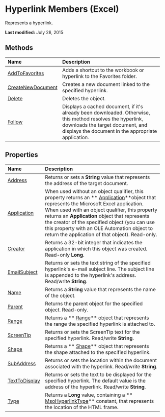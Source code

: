 
# Hyperlink Members (Excel)
Represents a hyperlink.

 **Last modified:** July 28, 2015


## Methods



|**Name**|**Description**|
|:-----|:-----|
| [AddToFavorites](ac234164-9c20-451d-1146-199e44d07a87.md)|Adds a shortcut to the workbook or hyperlink to the Favorites folder.|
| [CreateNewDocument](902914b7-08ea-0839-13e1-8fc7e7192675.md)|Creates a new document linked to the specified hyperlink.|
| [Delete](434d5963-7099-0ec4-0ab9-88c91d793eee.md)|Deletes the object.|
| [Follow](cdf02d4c-9987-eaed-061b-0f3813d4204b.md)|Displays a cached document, if it's already been downloaded. Otherwise, this method resolves the hyperlink, downloads the target document, and displays the document in the appropriate application.|

## Properties



|**Name**|**Description**|
|:-----|:-----|
| [Address](d1f2bc15-cd85-dc0b-7134-61b5aa2a9a87.md)|Returns or sets a  **String** value that represents the address of the target document.|
| [Application](14b44cb6-712b-23a0-c215-ef624b83d38b.md)|When used without an object qualifier, this property returns an  ** [Application](19b73597-5cf9-4f56-8227-b5211f657f6f.md)**object that represents the Microsoft Excel application. When used with an object qualifier, this property returns an  **Application** object that represents the creator of the specified object (you can use this property with an OLE Automation object to return the application of that object). Read-only.|
| [Creator](f944b677-ac58-77ca-7546-2fbfc04233ae.md)|Returns a 32-bit integer that indicates the application in which this object was created. Read-only  **Long**.|
| [EmailSubject](3fe6d6a1-8184-8ef5-eb6e-b96ce9732dbd.md)|Returns or sets the text string of the specified hyperlink's e-mail subject line. The subject line is appended to the hyperlink's address. Read/write  **String**.|
| [Name](2b414d28-807f-bdf5-f2e3-b3034717006f.md)|Returns a  **String** value that represents the name of the object.|
| [Parent](afe70012-67d4-872f-23e8-230148695f1a.md)|Returns the parent object for the specified object. Read-only.|
| [Range](0fdc49ba-fd3f-1125-fe3c-481828b7319e.md)|Returns a  ** [Range](b8207778-0dcc-4570-1234-f130532cc8cd.md)** object that represents the range the specified hyperlink is attached to.|
| [ScreenTip](472aeaca-90f4-3b27-6927-a51d708e61c2.md)|Returns or sets the ScreenTip text for the specified hyperlink. Read/write  **String**.|
| [Shape](c6d0978f-1a6f-cd37-9401-af6d57228ce5.md)|Returns a  ** [Shape](8f01fcd1-b7d9-5216-2de5-40fb6648a403.md)** object that represents the shape attached to the specified hyperlink.|
| [SubAddress](e83633c1-66b7-02f1-0e05-0397dc4f41ae.md)|Returns or sets the location within the document associated with the hyperlink. Read/write  **String**.|
| [TextToDisplay](b7b8e4ef-2a37-1733-f9a0-2bd6e7367f8d.md)|Returns or sets the text to be displayed for the specified hyperlink. The default value is the address of the hyperlink. Read/write  **String**.|
| [Type](e916a04a-2316-586a-6d62-e8312089f7ad.md)|Returns a  **Long** value, containing a ** [MsoHyperlinkType](4945ef63-e47e-2305-b4d2-afbc1c086f4d.md)** constant, that represents the location of the HTML frame.|
